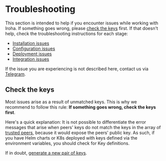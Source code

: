 # Troubleshooting

This section is intended to help if you encounter issues while working with
Iroha. If something goes wrong, please [check the keys](#check-the-keys)
first. If that doesn't help, check the troubleshooting instructions for
each stage:

- [Installation issues](./installation-issues.md)
- [Configuration issues](./configuration-issues.md)
- [Deployment issues](./deployment-issues.md)
- [Integration issues](./integration-issues.md)

If the issue you are experiencing is not described here, contact us via
[Telegram](https://t.me/hyperledgeriroha).

## Check the keys

Most issues arise as a result of unmatched keys. This is why we recommend
to follow this rule: **If something goes wrong, check the keys
first**.

Here's a quick explanation: It is not possible to differentiate the error
messages that arise when peers' keys do not match the keys in the array of
[trusted peers](/guide/configure/peer-configuration.md#trusted-peers),
because it would expose the peers' public key. As such, if you have Helm
charts or K8s deployed with keys defined via the environment variables, you
should check for Key definitions.

If in doubt, [generate a new pair of keys](/guide/security/generating-cryptographic-keys.md).
